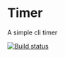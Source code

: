 # Timer

A simple cli timer

[![Build status](https://ci.appveyor.com/api/projects/status/113g0o1a6olduk2e/branch/master?svg=true)](https://ci.appveyor.com/project/c000/timer/branch/master)
